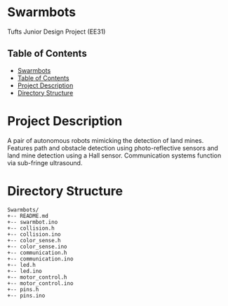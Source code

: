 # Swarmbots

Tufts Junior Design Project (EE31)

## Table of Contents
* [Swarmbots](#swarmbots)
* [Table of Contents](#table-of-contents)
* [Project Description](#project-description)
* [Directory Structure](#directory-structure)

Project Description
======

A pair of autonomous robots mimicking the detection of land mines. Features path and obstacle detection using photo-reflective sensors and land mine detection using a Hall sensor. Communication systems function via sub-fringe ultrasound. 


Directory Structure
======
```
Swarmbots/
+-- README.md
+-- swarmbot.ino
+-- collision.h
+-- collision.ino
+-- color_sense.h
+-- color_sense.ino
+-- communication.h
+-- communication.ino
+-- led.h
+-- led.ino
+-- motor_control.h
+-- motor_control.ino
+-- pins.h
+-- pins.ino
```

